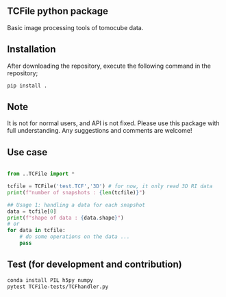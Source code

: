 ## TCFile python package

Basic image processing tools of tomocube data.

## Installation

After downloading the repository, execute the following command in the repository;

```bash
pip install .
```

## Note

It is not for normal users, and API is not fixed. 
Please use this package with full understanding.
Any suggestions and comments are welcome! 

## Use case

```python

from ..TCFile import *

tcfile = TCFile('test.TCF','3D') # for now, it only read 3D RI data
print(f"number of snapshots : {len(tcfile)}")

## Usage 1: handling a data for each snapshot
data = tcfile[0]
print(f"shape of data : {data.shape}")
# or
for data in tcfile:
    # do some operations on the data ...
    pass
```

## Test (for development and contribution)

```bash
conda install PIL h5py numpy
pytest TCFile-tests/TCFhandler.py
```
